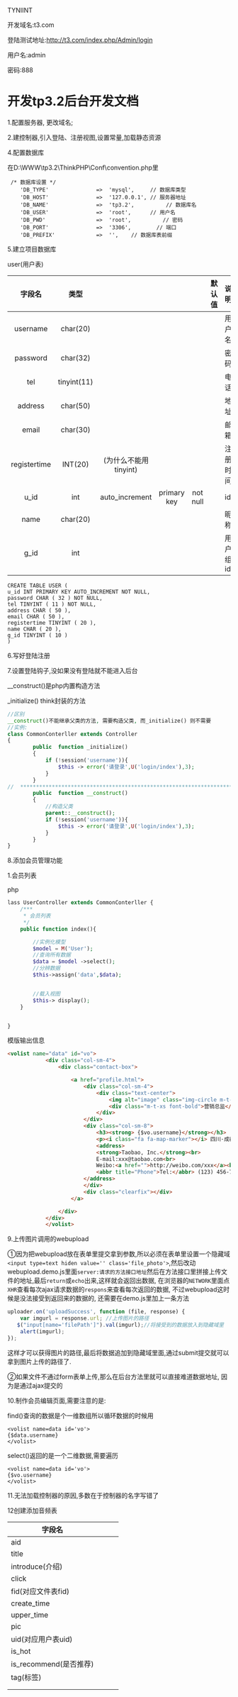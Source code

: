 TYNIINT

开发域名:t3.com

登陆测试地址:http://t3.com/index.php/Admin/login

用户名:admin  

密码:888

# 开发tp3.2后台开发文档

1.配置服务器, 更改域名;

2.建控制器,引入登陆、注册视图,设置常量,加载静态资源

4.配置数据库

在D:\WWW\tp3.2\ThinkPHP\Conf\convention.php里

```
 /* 数据库设置 */
    'DB_TYPE'               =>  'mysql',     // 数据库类型
    'DB_HOST'               =>  '127.0.0.1', // 服务器地址
    'DB_NAME'               =>  'tp3.2',          // 数据库名
    'DB_USER'               =>  'root',      // 用户名
    'DB_PWD'                =>  'root',          // 密码
    'DB_PORT'               =>  '3306',        // 端口
    'DB_PREFIX'             =>  '',    // 数据库表前缀
```



5.建立项目数据库

user(用户表)



|     字段名      |     类型      |                 |             |          | 默认值  | 说明    |
| :----------: | :---------: | :-------------: | :---------: | :------: | :--: | ----- |
|   username   |  char(20)   |                 |             |          |      | 用户名   |
|   password   |  char(32)   |                 |             |          |      | 密码    |
|     tel      | tinyint(11) |                 |             |          |      | 电话    |
|   address    |  char(50)   |                 |             |          |      | 地址    |
|    email     |  char(30)   |                 |             |          |      | 邮箱    |
| registertime |   INT(20)   | (为什么不能用tinyint) |             |          |      | 注册时间  |
|     u_id     |     int     | auto_increment  | primary key | not null |      | id    |
|     name     |  char(20)   |                 |             |          |      | 昵称    |
|     g_id     |     int     |                 |             |          |      | 用户组id |

```
CREATE TABLE USER (
u_id INT PRIMARY KEY AUTO_INCREMENT NOT NULL,
password CHAR ( 32 ) NOT NULL,
tel TINYINT ( 11 ) NOT NULL,
address CHAR ( 50 ),
email CHAR ( 50 ),
registertime TINYINT ( 20 ),
name CHAR ( 20 ),
g_id TINYINT ( 10 ) 
)

```

6.写好登陆注册

7.设置登陆钩子,没如果没有登陆就不能进入后台

__construct()是php内置构造方法

_initialize() think封装的方法

```php 
//区别
__construct()不能继承父类的方法, 需要构造父类, 而_initialize() 则不需要
//实例:
class CommonConterller extends Controller
{
        public  function _initialize()
        {
            if (!session('username')){
                $this -> error('请登录',U('login/index'),3);
            }
        }
//  ****************************************************************************
        public  function __construct()
        {
            //构造父类
            parent::__construct();
            if (!session('username')){
                $this -> error('请登录',U('login/index'),3);
            }
        }
}
```

8.添加会员管理功能

1.会员列表

php

```php
lass UserController extends CommonConterller {
    /***
     * 会员列表
     */
    public function index(){

        //实例化模型
        $model = M('User');
        //查询所有数据
        $data = $model ->select();
        //分辨数据
        $this->assign('data',$data);


        //载入视图
        $this-> display();
    }


}
```

模版输出信息

```html
<volist name="data" id="vo">
            <div class="col-sm-4">
                <div class="contact-box">

                    <a href="profile.html">
                        <div class="col-sm-4">
                            <div class="text-center">
                                <img alt="image" class="img-circle m-t-xs img-responsive" src="__ADMIN__/img/a1.jpg">
                                <div class="m-t-xs font-bold">营销总监</div>
                            </div>
                        </div>
                        <div class="col-sm-8">
                            <h3><strong> {$vo.username}</strong></h3>
                            <p><i class="fa fa-map-marker"></i> 四川·成都</p>
                            <address>
                            <strong>Taobao, Inc.</strong><br>
                            E-mail:xxx@taobao.com<br>
                            Weibo:<a href="">http://weibo.com/xxx</a><br>
                            <abbr title="Phone">Tel:</abbr> (123) 456-7890
                        </address>
                        </div>
                        <div class="clearfix"></div>
                    </a>

                </div>
            </div>
            </volist>
```

9.上传图片调用的webupload 

①因为把webupload放在表单里提交拿到参数,所以必须在表单里设置一个隐藏域`<input type=text hiden value='' class='file_photo'>`,然后改动webupload.demo.js里面`server:请求的方法接口地址`然后在方法接口里拼接上传文件的地址,最后`return`或`echo`出来,这样就会返回出数据, 在浏览器的`NETWORK`里面点`XHR`查看每次ajax请求数据的`respons`来查看每次返回的数据, 不过webupload这时候是没法接受到返回来的数据的, 还需要在demo.js里加上一条方法

``` javascript
uploader.on('uploadSuccess', function (file, response) {
    var imgurl = response.url; //上传图片的路径
   $("input[name='filePath']").val(imgurl);//将接受到的数据放入到隐藏域里
    alert(imgurl);
});
```

这样才可以获得图片的路径,最后将数据追加到隐藏域里面,通过submit提交就可以拿到图片上传的路径了.

②如果文件不通过form表单上传,那么在后台方法里就可以直接难道数据地址, 因为是通过ajax提交的

10.制作会员编辑页面,需要注意的是:

find()查询的数据是个一维数组所以循环数据的时候用

```
<volist name=data id='vo'>
{$data.username}
</volist>
```

select()返回的是一个二维数据,需要遍历

```
<volist name=data id='vo'>
{$vo.username}
</volist>
```

11.无法加载控制器的原因,多数在于控制器的名字写错了

12创建添加音频表

| 字段名                |      |      |      |
| ------------------ | ---- | ---- | ---- |
| aid                |      |      |      |
| title              |      |      |      |
| introduce(介绍)      |      |      |      |
| click              |      |      |      |
| fid(对应文件表fid)      |      |      |      |
| create_time        |      |      |      |
| upper_time         |      |      |      |
| pic                |      |      |      |
| uid(对应用户表uid)      |      |      |      |
| is_hot             |      |      |      |
| is_recommend(是否推荐) |      |      |      |
| tag(标签)            |      |      |      |
|                    |      |      |      |
|                    |      |      |      |

